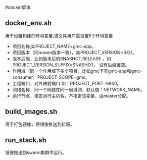 #docker脚本
## docker_env.sh
 用于设置构建的环境变量,该文件用户需设置5个环境变量
 - 项目名称,如PROJECT_NAME=gmc-app。
 - 项目版本（同maven版本一致），如PROJECT_VERSION=3.0.1。
 - 版本后缀，比如版本后的SNASHOT,RELEASE ，如PROJECT_VERSION_SUFFIX=SNASHOT。
   没有后缀置空。
 - 作用域（同一个作用域下多个项目，比如gmc下有gmc-app和gmc-consumer）PROJECT_SCOPE=gmc。
 - 工程端口，对外映射端口 如：PROJECT_PORT=6800。
 - 网络名称，同一个网络在同一局域网，默认值：NETWORK_NAME。
 - 运行节点，指定运行主机名，不指定该变量，由master分配。
## build_images.sh
 用于打包镜像，将镜像推送到私服。
## run_stack.sh
 镜像推送到swarm集群中运行。 